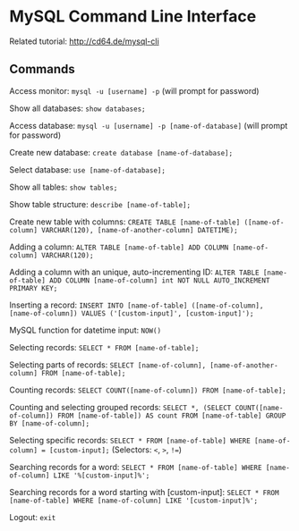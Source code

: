 MySQL Command Line Interface
===============

Related tutorial: http://cd64.de/mysql-cli


Commands
-----------

Access monitor: `mysql -u [username] -p` (will prompt for password)

Show all databases: `show databases;`

Access database: `mysql -u [username] -p [name-of-database]` (will prompt for password)

Create new database: `create database [name-of-database];`

Select database: `use [name-of-database];`

Show all tables: `show tables;`

Show table structure: `describe [name-of-table];`

Create new table with columns: `CREATE TABLE [name-of-table] ([name-of-column] VARCHAR(120), [name-of-another-column] DATETIME);`

Adding a column: `ALTER TABLE [name-of-table] ADD COLUMN [name-of-column] VARCHAR(120);`

Adding a column with an unique, auto-incrementing ID: `ALTER TABLE [name-of-table] ADD COLUMN [name-of-column] int NOT NULL AUTO_INCREMENT PRIMARY KEY;`

Inserting a record: `INSERT INTO [name-of-table] ([name-of-column], [name-of-column]) VALUES ('[custom-input]', [custom-input]');`

MySQL function for datetime input: `NOW()`

Selecting records: `SELECT * FROM [name-of-table];`

Selecting parts of records: `SELECT [name-of-column], [name-of-another-column] FROM [name-of-table];`

Counting records: `SELECT COUNT([name-of-column]) FROM [name-of-table];`

Counting and selecting grouped records: `SELECT *, (SELECT COUNT([name-of-column]) FROM [name-of-table]) AS count FROM [name-of-table] GROUP BY [name-of-column];`

Selecting specific records: `SELECT * FROM [name-of-table] WHERE [name-of-column] = [custom-input];` (Selectors: `<`, `>`, `!=`)

Searching records for a word: `SELECT * FROM [name-of-table] WHERE [name-of-column] LIKE '%[custom-input]%';`

Searching records for a word starting with [custom-input]: `SELECT * FROM [name-of-table] WHERE [name-of-column] LIKE '[custom-input]%';`

Logout: `exit`
